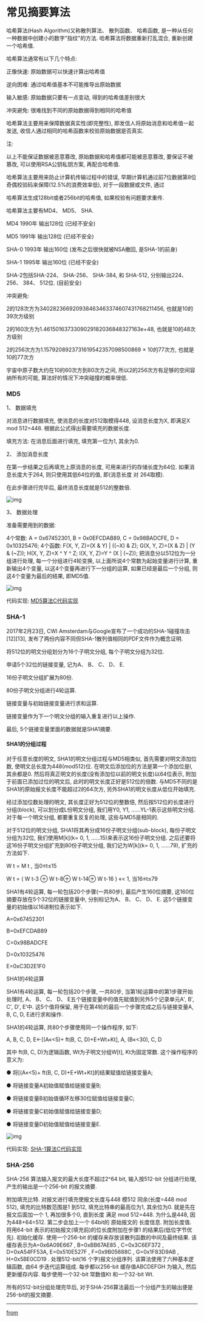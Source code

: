 # 常见摘要算法

哈希算法(Hash Algorithm)又称散列算法、 散列函数、 哈希函数, 是一种从任何一种数据中创建小的数字"指纹"的方法. 哈希算法将数据重新打乱混合, 重新创建一个哈希值. 

哈希算法通常有以下几个特点: 

正像快速: 原始数据可以快速计算出哈希值

逆向困难: 通过哈希值基本不可能推导出原始数据

输入敏感: 原始数据只要有一点变动, 得到的哈希值差别很大

冲突避免: 很难找到不同的原始数据得到相同的哈希值

哈希算法主要用来保障数据真实性(即完整性), 即发信人将原始消息和哈希值一起发送, 收信人通过相同的哈希函数来校验原始数据是否真实. 

注: 

以上不能保证数据被恶意篡改, 原始数据和哈希值都可能被恶意篡改, 要保证不被篡改, 可以使用RSA公钥私钥方案, 再配合哈希值. 

哈希算法主要用来防止计算机传输过程中的错误, 早期计算机通过前7位数据第8位奇偶校验码来保障(12.5%的浪费效率低), 对于一段数据或文件, 通过

哈希算法生成128bit或者256bit的哈希值, 如果校验有问题要求重传. 

哈希算法主要有MD4、 MD5、 SHA. 

MD4 1990年 输出128位 (已经不安全)

MD5 1991年 输出128位 (已经不安全)

SHA-0 1993年 输出160位 (发布之后很快就被NSA撤回, 是SHA-1的前身)

SHA-1 1995年 输出160位 (已经不安全)

SHA-2包括SHA-224、 SHA-256、 SHA-384, 和 SHA-512, 分别输出224、 256、 384、 512位. (目前安全)

冲突避免: 

2的128次方为340282366920938463463374607431768211456, 也就是10的39次方级别

2的160次方为1.4615016373309029182036848327163e+48, 也就是10的48次方级别

2的256次方为1.1579208923731619542357098500869 × 10的77次方, 也就是10的77次方

宇宙中原子数大约在10的60次方到80次方之间, 所以2的256次方有足够的空间容纳所有的可能, 算法好的情况下冲突碰撞的概率很低. 

### MD5

1、 数据填充

对消息进行数据填充, 使消息的长度对512取模得448, 设消息长度为X, 即满足X mod 512=448. 根据此公式得出需要填充的数据长度. 

填充方法: 在消息后面进行填充, 填充第一位为1, 其余为0. 

2、 添加消息长度

在第一步结果之后再填充上原消息的长度, 可用来进行的存储长度为64位. 如果消息长度大于264, 则只使用其低64位的值, 即(消息长度 对 264取模). 

在此步骤进行完毕后, 最终消息长度就是512的整数倍. 

![img](../img/20190523001.jpg)

3、 数据处理

准备需要用到的数据: 

4个常数: A = 0x67452301, B = 0x0EFCDAB89, C = 0x98BADCFE, D = 0x10325476; 4个函数: F(X, Y, Z)=(X & Y) | ((~X) & Z); G(X, Y, Z)=(X & Z) | (Y & (~Z)); H(X, Y, Z)=X ^ Y ^ Z; I(X, Y, Z)=Y ^ (X | (~Z)); 把消息分以512位为一分组进行处理, 每一个分组进行4轮变换, 以上面所说4个常数为起始变量进行计算, 重新输出4个变量, 以这4个变量再进行下一分组的运算, 如果已经是最后一个分组, 则这4个变量为最后的结果, 即MD5值. 

![img](../img/20190523002.jpg)

代码实现: [MD5算法C代码实现](https://github.com/pod32g/MD5/blob/master/md5.c)

### SHA-1

2017年2月23日, CWI Amsterdam与Google宣布了一个成功的SHA-1碰撞攻击[12][13], 发布了两份内容不同但SHA-1散列值相同的PDF文件作为概念证明. 

将512位的明文分组划分为16个子明文分组, 每个子明文分组为32位. 

申请5个32位的链接变量, 记为A、 B、 C、 D、 E. 

16份子明文分组扩展为80份. 

80份子明文分组进行4轮运算. 

链接变量与初始链接变量进行求和运算. 

链接变量作为下一个明文分组的输入重复进行以上操作. 

最后, 5个链接变量里面的数据就是SHA1摘要. 

#### SHA1的分组过程

对于任意长度的明文, SHA1的明文分组过程与MD5相类似, 首先需要对明文添加位数, 使明文总长度为448(mod512)位. 在明文后添加位的方法是第一个添加位是l, 其余都是0. 然后将真正明文的长度(没有添加位以前的明文长度)以64位表示, 附加于前面已添加过位的明文后, 此时的明文长度正好是512位的倍数. 与MD5不同的是SHA1的原始报文长度不能超过2的64次方, 另外SHA1的明文长度从低位开始填充. 

经过添加位数处理的明文, 其长度正好为512位的整数倍, 然后按512位的长度进行分组(block), 可以划分成L份明文分组, 我们用Y0, Y1, ……YL-1表示这些明文分组. 对于每一个明文分组, 都要重复反复的处理, 这些与MD5是相同的. 

对于512位的明文分组, SHA1将其再分成16份子明文分组(sub-block), 每份子明文分组为32位, 我们使用M[k](k= 0, 1, ……15)来表示这16份子明文分组. 之后还要将这16份子明文分组扩充到80份子明文分组, 我们记为W[k](k= 0, 1, ……79), 扩充的方法如下. 

W t = M t , 当0≤t≤15

W t = ( W t-3 ⊕ W t-8⊕ W t-14⊕ W t-16 ) «< 1, 当16≤t≤79

SHA1有4轮运算, 每一轮包括20个步骤(一共80步), 最后产生160位摘要, 这160位摘要存放在5个32位的链接变量中, 分别标记为A、 B、 C、 D、 E. 这5个链接变量的初始值以16进制位表示如下. 

A=0x67452301

B=0xEFCDAB89

C=0x98BADCFE

D=0x10325476

E=0xC3D2E1F0

SHA1的4轮运算

SHA1有4轮运算, 每一轮包括20个步骤, 一共80步, 当第1轮运算中的第1步骤开始处理时, A、 B、 C、 D、 E五个链接变量中的值先赋值到另外5个记录单元A′, B′, C′, D′, E′中. 这5个值将保留, 用于在第4轮的最后一个步骤完成之后与链接变量A, B, C, D, E进行求和操作. 

SHA1的4轮运算, 共80个步骤使用同一个操作程序, 如下: 

A, B, C, D, E←[(A«<5)+ ft(B, C, D)+E+Wt+Kt], A, (B«<30), C, D

其中 ft(B, C, D)为逻辑函数, Wt为子明文分组W[t], Kt为固定常数. 这个操作程序的意义为: 

● 将[(A«<5)+ ft(B, C, D)+E+Wt+Kt]的结果赋值给链接变量A; 

● 将链接变量A初始值赋值给链接变量B; 

● 将链接变量B初始值循环左移30位赋值给链接变量C; 

● 将链接变量C初始值赋值给链接变量D; 

● 将链接变量D初始值赋值给链接变量E. 

![img](../img/20190523003.jpg)

代码实现: [SHA-1算法C代码实现](https://github.com/clibs/sha1/blob/master/sha1.c)

### SHA-256

SHA-256 算法输入报文的最大长度不超过2^64 bit, 输入按512-bit 分组进行处理, 产生的输出是一个256-bit 的报文摘要. 

附加填充比特. 对报文进行填充使报文长度与448 模512 同余(长度=448 mod 512), 填充的比特数范围是1 到512, 填充比特串的最高位为1, 其余位为0. 就是先在报文后面加一个 1, 再加很多个0, 直到长度 满足 mod 512=448. 为什么是448, 因为448+64=512. 第二步会加上一个 64bit的 原始报文的 长度信息. 
附加长度值. 将用64-bit 表示的初始报文(填充前)的位长度附加在步骤1 的结果后(低位字节优先). 
初始化缓存. 使用一个256-bit 的缓存来存放该散列函数的中间及最终结果. 该缓存表示为A=0x6A09E667 , B=0xBB67AE85 , C=0x3C6EF372 , D=0xA54FF53A, E=0x510E527F , F=0x9B05688C , G=0x1F83D9AB , H=0x5BE0CD19 . 
处理512-bit(16 个字)报文分组序列. 该算法使用了六种基本逻辑函数, 由64 步迭代运算组成. 每步都以256-bit 缓存值ABCDEFGH 为输入, 然后更新缓存内容. 每步使用一个32-bit 常数值Kt 和一个32-bit Wt. 

所有的512-bit分组处理完毕后, 对于SHA-256算法最后一个分组产生的输出便是256-bit的报文摘要. 

---

[from](https://zhuanlan.zhihu.com/p/37165658)

